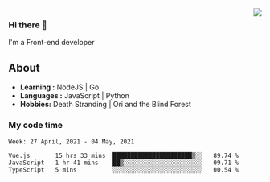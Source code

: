 <img align='right' src="https://github-readme-stats.vercel.app/api?username=strugglebak&show_icons=true">

### Hi there 👋

I'm a Front-end developer

## About

-  **Learning :** NodeJS | Go
-  **Languages :** JavaScript | Python
-  **Hobbies:** Death Stranding | Ori and the Blind Forest

### My code time

<!--START_SECTION:waka-->
```text
Week: 27 April, 2021 - 04 May, 2021

Vue.js       15 hrs 33 mins  ██████████████████████▒░░   89.74 % 
JavaScript   1 hr 41 mins    ██▒░░░░░░░░░░░░░░░░░░░░░░   09.71 % 
TypeScript   5 mins          ░░░░░░░░░░░░░░░░░░░░░░░░░   00.54 % 
```
<!--END_SECTION:waka-->
